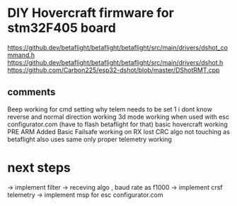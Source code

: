 # DIY Hovercraft firmware for stm32F405 board

https://github.dev/betaflight/betaflight/betaflight/src/main/drivers/dshot_command.h
https://github.dev/betaflight/betaflight/betaflight/src/main/drivers/dshot.h
https://github.com/Carbon225/esp32-dshot/blob/master/DShotRMT.cpp

## comments
Beep working for cmd setting why telem needs to be set 1 i dont know
reverse and normal direction working
3d mode working when used with esc configurator.com (have to flash betaflight for that)
basic hovercraft working
PRE ARM Added
Basic Failsafe working on RX lost
CRC algo not touching as betaflight also uses same only
proper telemetry working

# next steps

-> implement filter
-> receving algo , baud rate as f1000
-> implement crsf telemetry
-> implement msp for esc configurator.com